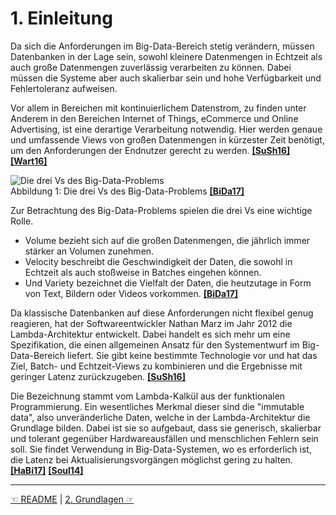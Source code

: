 # 1. Einleitung

Da sich die Anforderungen im Big-Data-Bereich stetig verändern, müssen Datenbanken in der Lage sein, sowohl kleinere Datenmengen in Echtzeit als auch große Datenmengen zuverlässig verarbeiten zu können. Dabei müssen die Systeme aber auch skalierbar sein und hohe Verfügbarkeit und Fehlertoleranz aufweisen.  

Vor allem in Bereichen mit kontinuierlichem Datenstrom, zu finden unter Anderem in den Bereichen Internet of Things, eCommerce und Online Advertising, ist eine derartige Verarbeitung notwendig. Hier werden genaue und umfassende Views von großen Datenmengen in kürzester Zeit benötigt, um den Anforderungen der Endnutzer gerecht zu werden. [**[SuSh16]**](7_Literaturverzeichnis.md)  [**[Wart16]**](7_Literaturverzeichnis.md)  

![Die drei Vs des Big-Data-Problems](Einführung%20in%20die%20Lambda-Architektur/images/three-V.jpg)  
Abbildung 1: Die drei Vs des Big-Data-Problems [**[BiDa17]**](7_Literaturverzeichnis.md)  

Zur Betrachtung des Big-Data-Problems spielen die drei Vs eine wichtige Rolle.

- Volume bezieht sich auf die großen Datenmengen, die jährlich immer stärker an Volumen zunehmen.  
- Velocity beschreibt die Geschwindigkeit der Daten, die sowohl in Echtzeit als auch stoßweise in Batches eingehen können.  
- Und Variety bezeichnet die Vielfalt der Daten, die heutzutage in Form von Text, Bildern oder Videos vorkommen. [**[BiDa17]**](7_Literaturverzeichnis.md)

Da klassische Datenbanken auf diese Anforderungen nicht flexibel genug reagieren, hat der Softwareentwickler Nathan Marz im Jahr 2012 die Lambda-Architektur entwickelt. Dabei handelt es sich mehr um eine Spezifikation, die einen allgemeinen Ansatz für den Systementwurf im Big-Data-Bereich liefert. Sie gibt keine bestimmte Technologie vor und hat das Ziel, Batch- und Echtzeit-Views zu kombinieren und die Ergebnisse mit geringer Latenz zurückzugeben. [**[SuSh16]**](7_Literaturverzeichnis.md)

Die Bezeichnung stammt vom Lambda-Kalkül aus der funktionalen Programmierung. Ein wesentliches Merkmal dieser sind die "immutable data", also unveränderliche Daten, welche in der Lambda-Architektur die Grundlage bilden. Dabei ist sie so aufgebaut, dass sie generisch, skalierbar und tolerant gegenüber Hardwareausfällen und menschlichen Fehlern sein soll. Sie findet Verwendung in Big-Data-Systemen, wo es erforderlich ist, die Latenz bei Aktualisierungsvorgängen möglichst gering zu halten. [**[HaBi17]**](7_Literaturverzeichnis.md) [**[Soul14]**](7_Literaturverzeichnis.md)


------------

[☜ README](README.md)
   |   [2. Grundlagen ☞](2_Grundlagen.md)